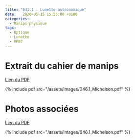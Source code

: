 ```yaml
---
title: "041.1 : Lunette astronomique"
date:   2020-05-15 15:55:00 +0100
categories:
  - Manips physique
tags:
  - Optique
  - Lunette
  - MP07
---
```


# Extrait du cahier de manips

[Lien du PDF](/assets/images/046.1_Michelson.pdf)

{% include pdf src="/assets/images/046.1_Michelson.pdf" %}

# Photos associées

[Lien du PDF](/assets/images/046.1_Michelson.pdf)

{% include pdf src="/assets/images/046.1_Michelson.pdf" %}
